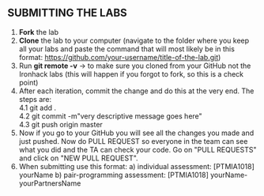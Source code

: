 ## SUBMITTING THE LABS
1. **Fork** the lab
2. **Clone** the lab to your computer (navigate to the folder where you keep all your labs and paste the command that will most likely be in this format: https://github.com/your-username/title-of-the-lab.git)
3. Run **git remote -v** -> to make sure you cloned from your GitHub not the Ironhack labs (this will happen if you forgot to fork, so this is a check point)
4. After each iteration, commit the change and do this at the very end. The steps are:  
        4.1 git add . <br>
        4.2 git commit -m"very descriptive message goes here" <br>
        4.3 git push origin master
5. Now if you go to your GitHub you will see all the changes you made and just pushed. Now do PULL REQUEST so everyone in the team can see what you did and the TA can check your code. Go on "PULL REQUESTS" and click on "NEW PULL REQUEST". 
6. When submitting use this format:
        a) individual assessment: [PTMIA1018] yourName
        b) pair-programming assessment: [PTMIA1018] yourName-yourPartnersName
